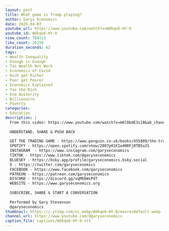 ```yaml
---
layout: post
title: What game is Trump playing?
author: Garys Economics
date: 2025-04-07
youtube_url: https://www.youtube.com/watch?v=Wdkqo6-HY-0
youtube_id: Wdkqo6-HY-0
view_count: 784113
like_count: 26158
duration_seconds: 62
tags:
- Wealth Inequality
- Enough is Enough
- Tax Wealth Not Work
- Economics of Covid
- Rich get Richer
- Poor get Poorer
- Economics Explained
- Tax the Rich
- End Austerity
- Billionaire
- Poverty
categories:
- Education
description: |
  From this video: https://www.youtube.com/watch?v=m6lObdE3s10&ab_channel=GarysEconomics 
  
  UNDERSTAND, SHARE & PUSH BACK
  
  GET THE TRADING GAME - https://www.penguin.co.uk/books/455809/the-trading-game-by-stevenson-gary/9781802062731 
  SPOTIFY - https://open.spotify.com/show/2807p01KIe4RRFjRTB5o25
  INSTAGRAM  - https://www.instagram.com/garyseconomics
  TIKTOK - https://www.tiktok.com/@garyseconomics
  BLUESKY - https://bsky.app/profile/garyseconomics.bsky.social
  X - https://twitter.com/garyseconomics
  FACEBOOK - https://www.facebook.com/garyseconomics
  PATREON - https://patreon.com/garyseconomics
  DISCORD - https://discord.gg/vqME6WsPd7
  WEBSITE - https://www.garyseconomics.org
  
  SUBSCRIBE, SHARE & START A CONVERSATION
  
  Performed by Gary Stevenson
  @garyseconomics
thumbnail: https://i.ytimg.com/vi_webp/Wdkqo6-HY-0/maxresdefault.webp
channel_url: https://www.youtube.com/@garyseconomics
caption_file: captions/Wdkqo6-HY-0.vtt
---
```

